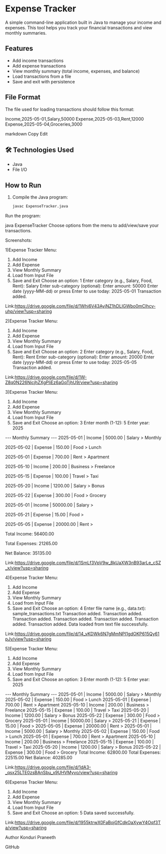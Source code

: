 # Expense Tracker

A simple command-line application built in Java to manage your income and expenses. This tool helps you track your financial transactions and view monthly summaries.

##  Features

- Add income transactions
- Add expense transactions
- View monthly summary (total income, expenses, and balance)
- Load transactions from a file
- Save and exit with persistence

##  File Format

The file used for loading transactions should follow this format:

Income,2025-05-01,Salary,50000
Expense,2025-05-03,Rent,12000
Expense,2025-05-04,Groceries,3000

markdown
Copy
Edit

## 🛠 Technologies Used

- Java
- File I/O

##  How to Run

1. Compile the Java program:
   ```bash
   javac ExpenseTracker.java
Run the program:

java ExpenseTracker
Choose options from the menu to add/view/save your transactions.

Screenshots:

1)Expense Tracker Menu:
1. Add Income
2. Add Expense
3. View Monthly Summary
4. Load from Input File
5. Save and Exit
Choose an option: 1
Enter category (e.g., Salary, Food, Rent): Salary
Enter sub-category (optional): 
Enter amount: 50000
Enter date (yyyy-MM-dd) or press Enter to use today: 2025-05-01
Transaction added.

Link:https://drive.google.com/file/d/1Whi6V43AyjNZ1hDLIGWbo0mClhcv-uhp/view?usp=sharing

2)Expense Tracker Menu:
1. Add Income
2. Add Expense
3. View Monthly Summary
4. Load from Input File
5. Save and Exit
Choose an option: 2
Enter category (e.g., Salary, Food, Rent): Rent
Enter sub-category (optional): 
Enter amount: 20000
Enter date (yyyy-MM-dd) or press Enter to use today: 2025-05-05
Transaction added.

Link:https://drive.google.com/file/d/1W-Z8q0N226NicjhZXgPliEz6aGqTjhU9/view?usp=sharing

3)Expense Tracker Menu:
1. Add Income
2. Add Expense
3. View Monthly Summary
4. Load from Input File
5. Save and Exit
Choose an option: 3
Enter month (1-12): 5
Enter year: 2025

--- Monthly Summary ---
2025-05-01 | Income | 5000.00 | Salary > Monthly

2025-05-02 | Expense | 150.00 | Food > Lunch

2025-05-01 | Expense | 700.00 | Rent > Apartment

2025-05-10 | Income | 200.00 | Business > Freelance

2025-05-15 | Expense | 100.00 | Travel > Taxi

2025-05-20 | Income | 1200.00 | Salary > Bonus

2025-05-22 | Expense | 300.00 | Food > Grocery

2025-05-01 | Income | 50000.00 | Salary >

2025-05-21 | Expense | 15.00 | Food >

2025-05-05 | Expense | 20000.00 | Rent >

Total Income: 56400.00

Total Expenses: 21265.00

Net Balance: 35135.00

Link:https://drive.google.com/file/d/1SmLf3VpV9w_8kUaXW3nB93arLe_cSZ_x/view?usp=sharing

4)Expense Tracker Menu:
1. Add Income
2. Add Expense
3. View Monthly Summary
4. Load from Input File
5. Save and Exit
Choose an option: 4
Enter file name (e.g., data.txt): sample_transactions.txt
Transaction added.
Transaction added.
Transaction added.
Transaction added.
Transaction added.
Transaction added.
Transaction added.
Data loaded from text file successfully.

Link:https://drive.google.com/file/d/14_vKDWk6N7gMmNPI1gdOKP615Qy61pJv/view?usp=sharing

5)Expense Tracker Menu:
1. Add Income
2. Add Expense
3. View Monthly Summary
4. Load from Input File
5. Save and Exit
Choose an option: 3
Enter month (1-12): 5
Enter year: 2025

--- Monthly Summary ---
2025-05-01 | Income | 5000.00 | Salary > Monthly
2025-05-02 | Expense | 150.00 | Food > Lunch
2025-05-01 | Expense | 700.00 | Rent > Apartment
2025-05-10 | Income | 200.00 | Business > Freelance
2025-05-15 | Expense | 100.00 | Travel > Taxi
2025-05-20 | Income | 1200.00 | Salary > Bonus
2025-05-22 | Expense | 300.00 | Food > Grocery
2025-05-01 | Income | 50000.00 | Salary > 
2025-05-21 | Expense | 15.00 | Food > 
2025-05-05 | Expense | 20000.00 | Rent > 
2025-05-01 | Income | 5000.00 | Salary > Monthly
2025-05-02 | Expense | 150.00 | Food > Lunch
2025-05-01 | Expense | 700.00 | Rent > Apartment
2025-05-10 | Income | 200.00 | Business > Freelance
2025-05-15 | Expense | 100.00 | Travel > Taxi
2025-05-20 | Income | 1200.00 | Salary > Bonus
2025-05-22 | Expense | 300.00 | Food > Grocery
Total Income: 62800.00
Total Expenses: 22515.00
Net Balance: 40285.00

Link:https://drive.google.com/file/d/1dA3-_qsx25LTE0zsBAnSbu_x9UHVMyvo/view?usp=sharing

6)Expense Tracker Menu:
1. Add Income
2. Add Expense
3. View Monthly Summary
4. Load from Input File
5. Save and Exit
Choose an option: 5
Data saved successfully.

Link:https://drive.google.com/file/d/1955ktrwX0FaBojGfCdkOaXywY4Oqf3Ta/view?usp=sharing

 Author
Konduri Praneeth

GitHub
